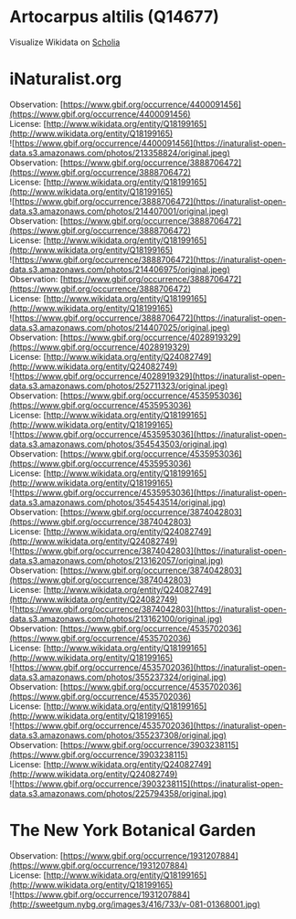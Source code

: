 
Artocarpus altilis (Q14677)
===========================
  
Visualize Wikidata on [Scholia](https://scholia.toolforge.org/taxon/Q14677)
# iNaturalist.org
  
Observation: [https://www.gbif.org/occurrence/4400091456](https://www.gbif.org/occurrence/4400091456)  
License: [http://www.wikidata.org/entity/Q18199165](http://www.wikidata.org/entity/Q18199165)  
![https://www.gbif.org/occurrence/4400091456](https://inaturalist-open-data.s3.amazonaws.com/photos/213358824/original.jpeg)  
Observation: [https://www.gbif.org/occurrence/3888706472](https://www.gbif.org/occurrence/3888706472)  
License: [http://www.wikidata.org/entity/Q18199165](http://www.wikidata.org/entity/Q18199165)  
![https://www.gbif.org/occurrence/3888706472](https://inaturalist-open-data.s3.amazonaws.com/photos/214407001/original.jpeg)  
Observation: [https://www.gbif.org/occurrence/3888706472](https://www.gbif.org/occurrence/3888706472)  
License: [http://www.wikidata.org/entity/Q18199165](http://www.wikidata.org/entity/Q18199165)  
![https://www.gbif.org/occurrence/3888706472](https://inaturalist-open-data.s3.amazonaws.com/photos/214406975/original.jpeg)  
Observation: [https://www.gbif.org/occurrence/3888706472](https://www.gbif.org/occurrence/3888706472)  
License: [http://www.wikidata.org/entity/Q18199165](http://www.wikidata.org/entity/Q18199165)  
![https://www.gbif.org/occurrence/3888706472](https://inaturalist-open-data.s3.amazonaws.com/photos/214407025/original.jpeg)  
Observation: [https://www.gbif.org/occurrence/4028919329](https://www.gbif.org/occurrence/4028919329)  
License: [http://www.wikidata.org/entity/Q24082749](http://www.wikidata.org/entity/Q24082749)  
![https://www.gbif.org/occurrence/4028919329](https://inaturalist-open-data.s3.amazonaws.com/photos/252711323/original.jpeg)  
Observation: [https://www.gbif.org/occurrence/4535953036](https://www.gbif.org/occurrence/4535953036)  
License: [http://www.wikidata.org/entity/Q18199165](http://www.wikidata.org/entity/Q18199165)  
![https://www.gbif.org/occurrence/4535953036](https://inaturalist-open-data.s3.amazonaws.com/photos/354543503/original.jpg)  
Observation: [https://www.gbif.org/occurrence/4535953036](https://www.gbif.org/occurrence/4535953036)  
License: [http://www.wikidata.org/entity/Q18199165](http://www.wikidata.org/entity/Q18199165)  
![https://www.gbif.org/occurrence/4535953036](https://inaturalist-open-data.s3.amazonaws.com/photos/354543514/original.jpg)  
Observation: [https://www.gbif.org/occurrence/3874042803](https://www.gbif.org/occurrence/3874042803)  
License: [http://www.wikidata.org/entity/Q24082749](http://www.wikidata.org/entity/Q24082749)  
![https://www.gbif.org/occurrence/3874042803](https://inaturalist-open-data.s3.amazonaws.com/photos/213162057/original.jpg)  
Observation: [https://www.gbif.org/occurrence/3874042803](https://www.gbif.org/occurrence/3874042803)  
License: [http://www.wikidata.org/entity/Q24082749](http://www.wikidata.org/entity/Q24082749)  
![https://www.gbif.org/occurrence/3874042803](https://inaturalist-open-data.s3.amazonaws.com/photos/213162100/original.jpg)  
Observation: [https://www.gbif.org/occurrence/4535702036](https://www.gbif.org/occurrence/4535702036)  
License: [http://www.wikidata.org/entity/Q18199165](http://www.wikidata.org/entity/Q18199165)  
![https://www.gbif.org/occurrence/4535702036](https://inaturalist-open-data.s3.amazonaws.com/photos/355237324/original.jpg)  
Observation: [https://www.gbif.org/occurrence/4535702036](https://www.gbif.org/occurrence/4535702036)  
License: [http://www.wikidata.org/entity/Q18199165](http://www.wikidata.org/entity/Q18199165)  
![https://www.gbif.org/occurrence/4535702036](https://inaturalist-open-data.s3.amazonaws.com/photos/355237308/original.jpg)  
Observation: [https://www.gbif.org/occurrence/3903238115](https://www.gbif.org/occurrence/3903238115)  
License: [http://www.wikidata.org/entity/Q24082749](http://www.wikidata.org/entity/Q24082749)  
![https://www.gbif.org/occurrence/3903238115](https://inaturalist-open-data.s3.amazonaws.com/photos/225794358/original.jpg)
# The New York Botanical Garden
  
Observation: [https://www.gbif.org/occurrence/1931207884](https://www.gbif.org/occurrence/1931207884)  
License: [http://www.wikidata.org/entity/Q18199165](http://www.wikidata.org/entity/Q18199165)  
![https://www.gbif.org/occurrence/1931207884](http://sweetgum.nybg.org/images3/416/733/v-081-01368001.jpg)